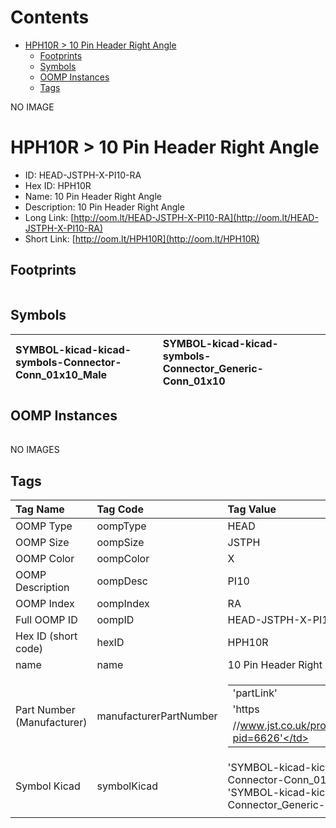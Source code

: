 



Contents
========

* [HPH10R > 10 Pin Header Right Angle](#hph10r--10-pin-header-right-angle)
	* [Footprints](#footprints)
	* [Symbols](#symbols)
	* [OOMP Instances](#oomp-instances)
	* [Tags](#tags)
  
NO IMAGE  
# HPH10R > 10 Pin Header Right Angle

- ID: HEAD-JSTPH-X-PI10-RA
- Hex ID: HPH10R
- Name: 10 Pin Header Right Angle
- Description: 10 Pin Header Right Angle
- Long Link: [http://oom.lt/HEAD-JSTPH-X-PI10-RA](http://oom.lt/HEAD-JSTPH-X-PI10-RA)
- Short Link: [http://oom.lt/HPH10R](http://oom.lt/HPH10R)

## Footprints
  

||||
| :--- | :--- | :--- |

## Symbols
  

|![]()<br>SYMBOL-kicad-kicad-symbols-Connector-Conn_01x10_Male|![]()<br>SYMBOL-kicad-kicad-symbols-Connector_Generic-Conn_01x10||
| :--- | :--- | :--- |

## OOMP Instances
  

||||
| :--- | :--- | :--- |
  
NO IMAGES  
## Tags
  

|Tag Name|Tag Code|Tag Value|
| :--- | :--- | :--- |
|OOMP Type|oompType|HEAD|
|OOMP Size|oompSize|JSTPH|
|OOMP Color|oompColor|X|
|OOMP Description|oompDesc|PI10|
|OOMP Index|oompIndex|RA|
|Full OOMP ID|oompID|HEAD-JSTPH-X-PI10-RA|
|Hex ID (short code)|hexID|HPH10R|
|name|name|10 Pin Header Right Angle|
|Part Number (Manufacturer)|manufacturerPartNumber|<table><tr><td>'partLink'</td></tr><tr><td> 'https</td></tr><tr><td>//www.jst.co.uk/productSeries.php?pid=6626'</td></tr></table>|
|Symbol Kicad|symbolKicad|'SYMBOL-kicad-kicad-symbols-Connector-Conn_01x10_Male', 'SYMBOL-kicad-kicad-symbols-Connector_Generic-Conn_01x10'|
||||

